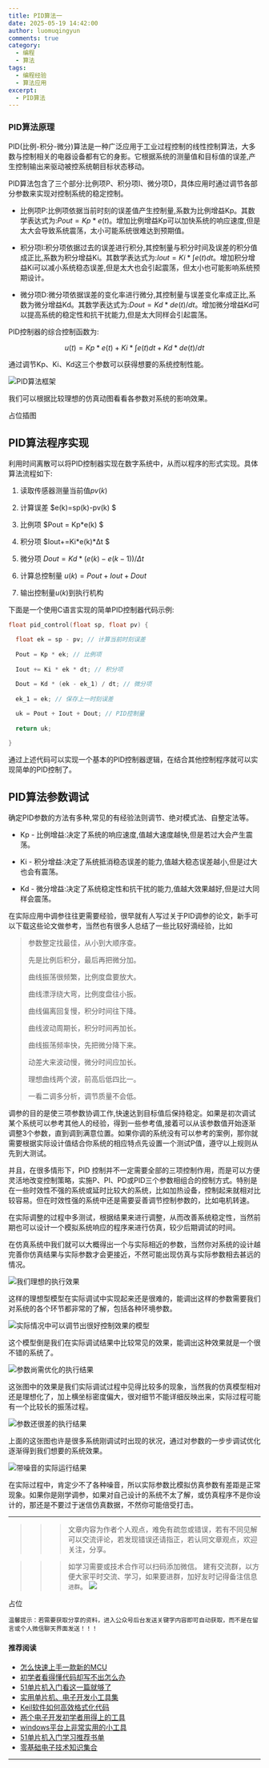 ```yaml
---
title: PID算法一
date: 2025-05-19 14:42:00
author: luomuqingyun
comments: true
category:
  - 编程
  - 算法
tags:
  - 编程经验
  - 算法应用
excerpt:
  - PID算法
---
```

### PID算法原理
PID(比例-积分-微分)算法是一种广泛应用于工业过程控制的线性控制算法，大多数与控制相关的电器设备都有它的身影。它根据系统的测量值和目标值的误差,产生控制输出来驱动被控系统朝目标状态移动。

PID算法包含了三个部分:比例项P、积分项I、微分项D，具体应用时通过调节各部分参数来实现对控制系统的稳定控制。

- 比例项P:比例项依据当前时刻的误差值产生控制量,系数为比例增益Kp。其数学表达式为:$Pout = Kp*e(t)$。增加比例增益Kp可以加快系统的响应速度,但是太大会导致系统震荡，太小可能系统很难达到预期值。

- 积分项I:积分项依据过去的误差进行积分,其控制量与积分时间及误差的积分值成正比,系数为积分增益Ki。其数学表达式为:$Iout = Ki*∫e(t)dt$。增加积分增益Ki可以减小系统稳态误差,但是太大也会引起震荡，但太小也可能影响系统预期设计。

- 微分项D:微分项依据误差的变化率进行微分,其控制量与误差变化率成正比,系数为微分增益Kd。其数学表达式为:$Dout = Kd*de(t)/dt$。增加微分增益Kd可以提高系统的稳定性和抗干扰能力,但是太大同样会引起震荡。

PID控制器的综合控制函数为:

$$
u(t) = Kp*e(t) + Ki*∫e(t)dt + Kd*de(t)/dt
$$

通过调节Kp、Ki、Kd这三个参数可以获得想要的系统控制性能。

![PID算法框架](https://files.mdnice.com/user/38598/c13fcb0f-fd82-4432-b096-57127879cbce.png)

我们可以根据比较理想的仿真动图看看各参数对系统的影响效果。

占位插图

## PID算法程序实现
利用时间离散可以将PID控制器实现在数字系统中，从而以程序的形式实现。具体算法流程如下:

1) 读取传感器测量当前值$pv(k)$

2) 计算误差 $e(k)=sp(k)-pv(k) $

3) 比例项 $Pout = Kp*e(k) $ 

4) 积分项 $Iout+=Ki*e(k)*Δt  $

5) 微分项 $Dout=Kd*(e(k)-e(k-1))/Δt$

6) 计算总控制量 $u(k)=Pout+Iout+Dout$

7) 输出控制量$u(k)$到执行机构

下面是一个使用C语言实现的简单PID控制器代码示例:

```c
float pid_control(float sp, float pv) {

  float ek = sp - pv; // 计算当前时刻误差
  
  Pout = Kp * ek; // 比例项
  
  Iout += Ki * ek * dt; // 积分项
  
  Dout = Kd * (ek - ek_1) / dt; // 微分项
  
  ek_1 = ek; // 保存上一时刻误差

  uk = Pout + Iout + Dout; // PID控制量
  
  return uk;

}
```
通过上述代码可以实现一个基本的PID控制器逻辑，在结合其他控制程序就可以实现简单的PID控制了。


## PID算法参数调试

确定PID参数的方法有多种,常见的有经验法则调节、绝对模式法、自整定法等。

- Kp - 比例增益:决定了系统的响应速度,值越大速度越快,但是若过大会产生震荡。

- Ki - 积分增益:决定了系统抵消稳态误差的能力,值越大稳态误差越小,但是过大也会有震荡。

- Kd - 微分增益:决定了系统稳定性和抗干扰的能力,值越大效果越好,但是过大同样会震荡。

在实际应用中调参往往更需要经验，很早就有人写过关于PID调参的论文，新手可以下载这些论文做参考，当然也有很多人总结了一些比较好滴经验，比如

>参数整定找最佳，从小到大顺序查。
>
>先是比例后积分，最后再把微分加。
>
>曲线振荡很频繁，比例度盘要放大。
>
>曲线漂浮绕大弯，比例度盘往小扳。
>
>曲线偏离回复慢，积分时间往下降。
>
>曲线波动周期长，积分时间再加长。
>
>曲线振荡频率快，先把微分降下来。
>
>动差大来波动慢，微分时间应加长。
>
>理想曲线两个波，前高后低四比一。
>
>一看二调多分析，调节质量不会低。


调参的目的是使三项参数协调工作,快速达到目标值后保持稳定。如果是初次调试某个系统可以参考其他人的经验，得到一些参考值,接着可以从该参数值开始逐渐调整3个参数，直到调到满意位置。如果你调的系统没有可以参考的案例，那你就需要根据实际设计值结合你系统的相应特点先设置一个测试P值，遵守以上规则从先到大测试。

并且，在很多情形下，PID 控制并不一定需要全部的三项控制作用，而是可以方便灵活地改变控制策略，实施P、PI、PD或PID三个参数相组合的控制方式。特别是在一些时效性不强的系统或延时比较大的系统，比如加热设备，控制起来就相对比较容易。但在时效性强的系统中还是需要妥善调节控制参数的，比如电机转速。

在实际调整的过程中多测试，根据结果来进行调整，从而改善系统稳定性，当然前期也可以设计一个模拟系统响应的程序来进行仿真，较少后期调试的时间。

在仿真系统中我们就可以大概得出一个与实际相近的参数，当然你对系统的设计越完善你仿真结果与实际参数才会更接近，不然可能出现仿真与实际参数相去甚远的情况。

![我们理想的执行效果](https://files.mdnice.com/user/38598/d18edaf3-093d-4a3b-817b-73205b0299f3.png)

这样的理想型模型在实际调试中实现起来还是很难的，能调出这样的参数需要我们对系统的各个环节都非常的了解，包括各种环境参数。

![实际情况中可以调节出很好控制效果的模型](https://files.mdnice.com/user/38598/c84a164e-6b16-43b6-9395-b37850a9a1c0.png)

这个模型倒是我们在实际调试结果中比较常见的效果，能调出这种效果就是一个很不错的系统了。

![参数尚需优化的执行结果](https://files.mdnice.com/user/38598/6802bc67-1868-4b2b-bcf8-4a7e48479a6b.png)

这张图中的效果是我们实际调试过程中见得比较多的现象，当然我的仿真模型相对还是理想化了，加上横坐标密度偏大，很对细节不能详细反映出来，实际过程可能有一个比较长的振荡过程。

![参数还很差的执行结果](https://files.mdnice.com/user/38598/838dd7d5-df5f-470b-8e04-0f2394525153.png)

上面的这张图也许是很多系统刚调试时出现的状况，通过对参数的一步步调试优化逐渐得到我们想要的系统效果。

![带噪音的实际运行结果](https://files.mdnice.com/user/38598/1145c1c6-af21-4f02-9738-944362a6680c.png)

在实际过程中，肯定少不了各种噪音，所以实际参数比模拟仿真参数有差距是正常现象。如果你是刚学调参，如果对自己设计的系统不太了解，或仿真程序不是你设计的，那还是不要过于迷信仿真数据，不然你可能倍受打击。

----
>>>文章内容为作者个人观点，难免有疏忽或错误，若有不同见解可以交流评论，若发现错误还请指正，若认同文章观点，欢迎关注，分享。

>>>如学习需要或技术合作可以扫码添加微信。
建有交流群，以方便大家平时交流、学习，如果要进群，加好友时记得备注信息`进群`。
![](https://files.mdnice.com/user/38598/6fbcd253-edc6-4175-ba0c-44e24ad33b21.jpg)

占位

`温馨提示：若需要获取分享的资料，进入公众号后台发送关键字内容即可自动获取，而不是在留言或个人微信聊天界面发送！！！`

#### 推荐阅读
- [怎么快速上手一款新的MCU](https://mp.weixin.qq.com/s?__biz=MzI1OTQ4MTg4Ng==&mid=2247485581&idx=1&sn=b36e6536717774f7931c7aa93d5b237a&chksm=ea7900fcdd0e89ea0db13737720edc996fcb3fdbab3e43b4a92316240ac66d4b5a8bf9a07e78&token=466212876&lang=zh_CN#rd)
- [初学者看得懂代码却写不出怎么办](https://mp.weixin.qq.com/s?__biz=MzI1OTQ4MTg4Ng==&mid=2247485862&idx=1&sn=830ede5ac467c8d396adfbea141f0526&chksm=ea7901d7dd0e88c1e8e5396305ab83c6fbd884cf356ad64c54463230364e865a1659f193dd1f&token=63320980&lang=zh_CN#rd)
- [51单片机入门看这一篇就够了](https://mp.weixin.qq.com/s?__biz=MzI1OTQ4MTg4Ng==&mid=2247485523&idx=1&sn=b7fcd1b86e2467d6f03b1a520c39bb06&chksm=ea790022dd0e893452c4994fa16d63111b16d9878c303712f695b58b7af360b7b18c1ed4b201&token=1711068967&lang=zh_CN#rd)
- [实用单片机、电子开发小工具集](https://mp.weixin.qq.com/s?__biz=MzI1OTQ4MTg4Ng==&mid=2247485606&idx=1&sn=2b433faa2e436fc762dc538c9cf3fe14&chksm=ea7900d7dd0e89c169f8948ff3d423016c8f51f1c914eb7b0d20cba8145b9ffa54815915d67b&token=1580674001&lang=zh_CN#rd)
- [Keil软件如何高效格式化代码](https://mp.weixin.qq.com/s?__biz=MzI1OTQ4MTg4Ng==&mid=2247485572&idx=1&sn=17cefa35d9d660083d419a7e9b6db6f7&chksm=ea7900f5dd0e89e35b65ba26354cc69ad24f686d8e18abd34e0932567a9345e8c9ed653eee6b&token=1711068967&lang=zh_CN#rd)
- [两个电子开发初学者用得上的工具](https://mp.weixin.qq.com/s?__biz=MzI1OTQ4MTg4Ng==&mid=2247485987&idx=1&sn=106e52add61999ae4bddd8b28c7ed2b1&chksm=ea790252dd0e8b44e36e26f20153b1bd73a0fff98ef3c50330358435a9dfac2d97e04a30d59e&token=63320980&lang=zh_CN#rd)
- [windows平台上非常实用的小工具](https://mp.weixin.qq.com/s?__biz=MzI1OTQ4MTg4Ng==&mid=2247485420&idx=2&sn=728ca4abbadf7caf51c392e7d7045cbe&chksm=ea790f9ddd0e868b9fa162c80db1876199845f387bbe851c8d38a4e8412329ae635916c13cfb&token=1711068967&lang=zh_CN#rd)
- [51单片机入门学习推荐书单](https://mp.weixin.qq.com/s?__biz=MzI1OTQ4MTg4Ng==&mid=2247485689&idx=3&sn=d4c0d26781f307ffd26defdc4022c928&chksm=ea790088dd0e899e2872692b9568309e779acfc515e82c28a853d4228de2e2b8f7ee7149913f&token=63320980&lang=zh_CN#rd)
- [零基础电子技术知识集合](https://mp.weixin.qq.com/s?__biz=MzI1OTQ4MTg4Ng==&mid=2247485689&idx=4&sn=211c2d0871a19c5e92cdf0c34f01d96b&chksm=ea790088dd0e899e3042a649a346bc98e94189d1fd18da2b954a7ddb781582dc2d0a82e07f4d&token=970763775&lang=zh_CN#rd)
----


